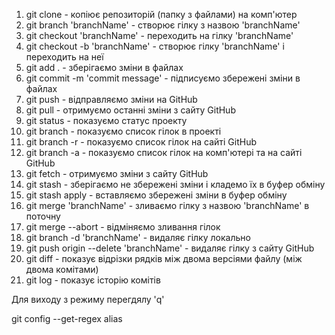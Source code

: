 1. git clone - копіює репозиторій (папку з файлами) на комп'ютер
2. git branch 'branchName' - створює гілку з назвою 'branchName'
3. git checkout 'branchName' - переходить на гілку 'branchName'
4. git checkout -b 'branchName' - створює гілку 'branchName' і переходить на неї
5. git add . - зберігаємо зміни в файлах
6. git commit -m 'commit message' - підписуємо збережені зміни в файлах
7. git push - відправляємо зміни на GitHub
8. git pull - отримуємо останні зміни з сайту GitHub
9. git status - показуємо статус проекту
10. git branch - показуємо список гілок в проекті
11. git branch -r - показуємо список гілок на сайті GitHub
12. git branch -a - показуємо список гілок на комп'ютері та на сайті GitHub
13. git fetch - отримуємо зміни з сайту GitHub
14. git stash - зберігаємо не збережені зміни і кладемо їх в буфер обміну
15. git stash apply - вставляємо збережені зміни в буфер обміну
16. git merge 'branchName' - зливаємо гілку з назвою 'branchName' в поточну
17. git merge --abort - відміняємо зливання гілок
18. git branch -d 'branchName' - видаляє гілку локально
19. git push origin --delete 'branchName' - видаляє гілку з сайту GitHub
20. git diff - показує відрізки рядків між двома версіями файлу (між двома комітами)
21. git log - показує історію комітів

Для виходу з режиму перегдялу 'q'

git config --get-regex alias
